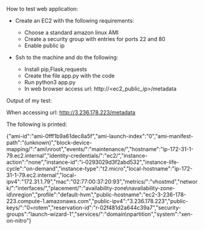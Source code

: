 How to test web application:

* Create an EC2 with the following requirements:
    * Choose a standard amazon linux AMI
    * Create a security group with entries for ports 22 and 80
    * Enable public ip

* Ssh to the machine and do the following:
    * Install pip,Flask,requests
    * Create the file app.py with the code
    * Run python3 app.py
    * In web browser access url: http://<ec2_public_ip>/metadata

Output of my test:

When accessing url: http://3.236.178.223/metadata

The following is printed:

{"ami-id":"ami-0fff1b9a61dec8a5f","ami-launch-index":"0","ami-manifest-path":"(unknown)","block-device-mapping/":"ami\nroot","events/":"maintenance/","hostname":"ip-172-31-1-79.ec2.internal","identity-credentials/":"ec2/","instance-action":"none","instance-id":"i-0293029d3f2abd532","instance-life-cycle":"on-demand","instance-type":"t2.micro","local-hostname":"ip-172-31-1-79.ec2.internal","local-ipv4":"172.31.1.79","mac":"02:77:00:37:20:93","metrics/":"vhostmd","network/":"interfaces/","placement/":"availability-zone\navailability-zone-id\nregion","profile":"default-hvm","public-hostname":"ec2-3-236-178-223.compute-1.amazonaws.com","public-ipv4":"3.236.178.223","public-keys/":"0=rotem","reservation-id":"r-02f481d2a644c39a7","security-groups":"launch-wizard-1","services/":"domain\npartition","system":"xen-on-nitro"}